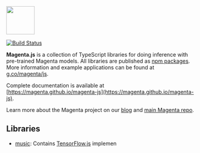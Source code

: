 <img src="https://github.com/tensorflow/magenta/raw/master/magenta-logo-bg.png" height="75">

[![Build Status](https://travis-ci.org/magenta/magenta-js.svg?branch=master)](https://travis-ci.org/magenta/magenta-js)

**Magenta.js** is a collection of TypeScript libraries for doing inference with pre-trained Magenta models.
All libraries are published as [npm packages](https://www.npmjs.com/search?q=%40magenta).
More information and example applications can be found at [g.co/magenta/js](https://g.co/magenta/js).

Complete documentation is available at [https://magenta.github.io/magenta-js](https://magenta.github.io/magenta-js).

Learn more about the Magenta project on our [blog](https://magenta.tensorflow.org) and [main Magenta repo](https://github.com/tensorflow/magenta).

## Libraries

* [music](music): Contains [TensorFlow.js](https://js.tensorflow.org) implemen
